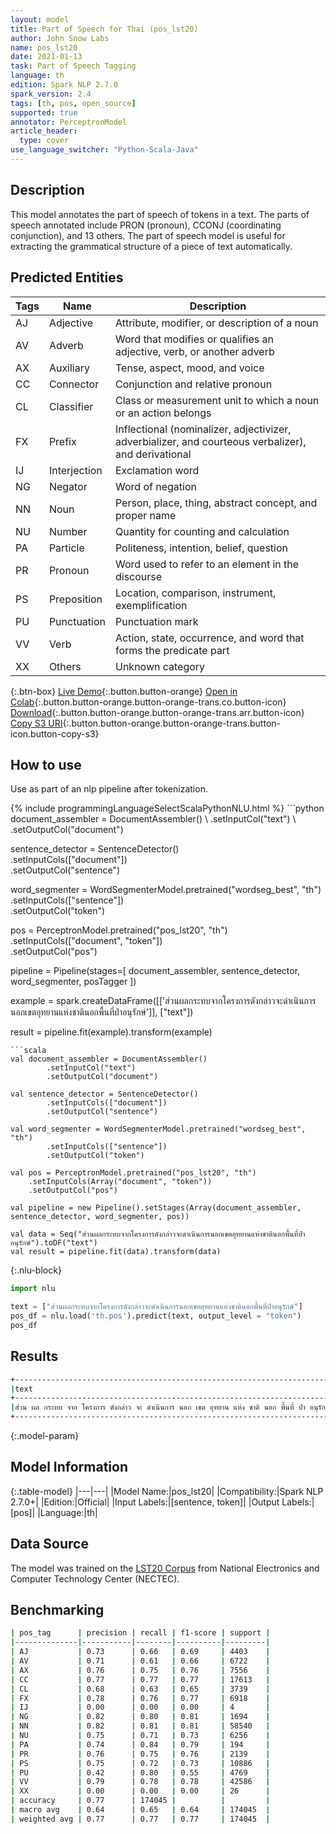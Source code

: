 ```yaml
---
layout: model
title: Part of Speech for Thai (pos_lst20)
author: John Snow Labs
name: pos_lst20
date: 2021-01-13
task: Part of Speech Tagging
language: th
edition: Spark NLP 2.7.0
spark_version: 2.4
tags: [th, pos, open_source]
supported: true
annotator: PerceptronModel
article_header:
  type: cover
use_language_switcher: "Python-Scala-Java"
---
```


## Description

This model annotates the part of speech of tokens in a text. The parts of speech annotated include PRON (pronoun), CCONJ (coordinating conjunction), and 13 others. The part of speech model is useful for extracting the grammatical structure of a piece of text automatically.

## Predicted Entities

| Tags | Name          | Description                                                                                           |
|------|---------------|-------------------------------------------------------------------------------------------------------|
| AJ   | Adjective     | Attribute, modifier, or description of a noun                                                         |
| AV   | Adverb        | Word that modifies or qualifies an adjective, verb, or another adverb                                 |
| AX   | Auxiliary     | Tense, aspect, mood, and voice                                                                        |
| CC   | Connector     | Conjunction and relative pronoun                                                                      |
| CL   | Classifier    | Class or measurement unit to which a noun or an action belongs                                        |
| FX   | Prefix        | Inflectional (nominalizer, adjectivizer, adverbializer, and courteous   verbalizer), and derivational |
| IJ   | Interjection  | Exclamation word                                                                                      |
| NG   | Negator       | Word of negation                                                                                      |
| NN   | Noun          | Person, place, thing, abstract concept, and proper name                                               |
| NU   | Number        | Quantity for counting and calculation                                                                 |
| PA   | Particle      | Politeness, intention, belief, question                                                               |
| PR   | Pronoun       | Word used to refer to an element in the discourse                                                     |
| PS   | Preposition   | Location, comparison, instrument, exemplification                                                     |
| PU   | Punctuation   | Punctuation mark                                                                                      |
| VV   | Verb          | Action, state, occurrence, and word that forms the predicate part                                     |
| XX   | Others        | Unknown category                                                                                      |

{:.btn-box}
[Live Demo](https://demo.johnsnowlabs.com/public/GRAMMAR_EN/){:.button.button-orange}
[Open in Colab](https://colab.research.google.com/github/JohnSnowLabs/spark-nlp-workshop/blob/master/tutorials/streamlit_notebooks/GRAMMAR_EN.ipynb){:.button.button-orange.button-orange-trans.co.button-icon}
[Download](https://s3.amazonaws.com/auxdata.johnsnowlabs.com/public/models/pos_lst20_th_2.7.0_2.4_1610545897750.zip){:.button.button-orange.button-orange-trans.arr.button-icon}
[Copy S3 URI](s3://auxdata.johnsnowlabs.com/public/models/pos_lst20_th_2.7.0_2.4_1610545897750.zip){:.button.button-orange.button-orange-trans.button-icon.button-copy-s3}

## How to use

Use as part of an nlp pipeline after tokenization.

<div class="tabs-box" markdown="1">
{% include programmingLanguageSelectScalaPythonNLU.html %}
```python
document_assembler = DocumentAssembler() \
    .setInputCol("text") \
    .setOutputCol("document")
    
sentence_detector = SentenceDetector()\
    .setInputCols(["document"])\
    .setOutputCol("sentence")
    
word_segmenter = WordSegmenterModel.pretrained("wordseg_best", "th")\
        .setInputCols(["sentence"])\
        .setOutputCol("token")
        
pos = PerceptronModel.pretrained("pos_lst20", "th") \
    .setInputCols(["document", "token"]) \
    .setOutputCol("pos")

pipeline = Pipeline(stages=[
        document_assembler,
        sentence_detector,
        word_segmenter,
        posTagger
    ])

example = spark.createDataFrame([['ส่วนผลกระทบจากโครงการดังกล่าวจะดำเนินการนอกเขตอุทยานแห่งชาตินอกพื้นที่ป่าอนุรักษ์']], ["text"])

result = pipeline.fit(example).transform(example)
```
```scala
val document_assembler = DocumentAssembler()
        .setInputCol("text")
        .setOutputCol("document")
        
val sentence_detector = SentenceDetector()
        .setInputCols(["document"])
        .setOutputCol("sentence")
        
val word_segmenter = WordSegmenterModel.pretrained("wordseg_best", "th")
        .setInputCols(["sentence"])
        .setOutputCol("token")
        
val pos = PerceptronModel.pretrained("pos_lst20", "th")
    .setInputCols(Array("document", "token"))
    .setOutputCol("pos")

val pipeline = new Pipeline().setStages(Array(document_assembler, sentence_detector, word_segmenter, pos))

val data = Seq("ส่วนผลกระทบจากโครงการดังกล่าวจะดำเนินการนอกเขตอุทยานแห่งชาตินอกพื้นที่ป่าอนุรักษ์").toDF("text")
val result = pipeline.fit(data).transform(data)
```

{:.nlu-block}
```python
import nlu

text = ["ส่วนผลกระทบจากโครงการดังกล่าวจะดำเนินการนอกเขตอุทยานแห่งชาตินอกพื้นที่ป่าอนุรักษ์"]
pos_df = nlu.load('th.pos').predict(text, output_level = "token")
pos_df
```

</div>

## Results

```bash
+-------------------------------------------------------------------------------------------------+--------------------------------------------------------------------+
|text                                                                                             |result                                                              |
+-------------------------------------------------------------------------------------------------+--------------------------------------------------------------------+
|ส่วน ผล กระทบ จาก โครงการ ดังกล่าว จะ ดำเนินการ นอก เขต อุทยาน แห่ง ชาติ นอก พื้นที่ ป่า อนุรักษ์|[CC, NN, VV, PS, NN, AJ, AX, VV, PS, NN, NN, PS, NN, PS, NN, NN, VV]|
+-------------------------------------------------------------------------------------------------+--------------------------------------------------------------------+
```

{:.model-param}
## Model Information

{:.table-model}
|---|---|
|Model Name:|pos_lst20|
|Compatibility:|Spark NLP 2.7.0+|
|Edition:|Official|
|Input Labels:|[sentence, token]|
|Output Labels:|[pos]|
|Language:|th|

## Data Source

The model was trained on the [LST20 Corpus](https://aiat.or.th/lst20-corpus/) from National Electronics and Computer Technology Center (NECTEC).

## Benchmarking

```bash
| pos_tag      | precision | recall | f1-score | support |
|--------------|-----------|--------|----------|---------|
| AJ           | 0.73      | 0.66   | 0.69     | 4403    |
| AV           | 0.71      | 0.61   | 0.66     | 6722    |
| AX           | 0.76      | 0.75   | 0.76     | 7556    |
| CC           | 0.77      | 0.77   | 0.77     | 17613   |
| CL           | 0.68      | 0.63   | 0.65     | 3739    |
| FX           | 0.78      | 0.76   | 0.77     | 6918    |
| IJ           | 0.00      | 0.00   | 0.00     | 4       |
| NG           | 0.82      | 0.80   | 0.81     | 1694    |
| NN           | 0.82      | 0.81   | 0.81     | 58540   |
| NU           | 0.75      | 0.71   | 0.73     | 6256    |
| PA           | 0.74      | 0.84   | 0.79     | 194     |
| PR           | 0.76      | 0.75   | 0.76     | 2139    |
| PS           | 0.75      | 0.72   | 0.73     | 10886   |
| PU           | 0.42      | 0.80   | 0.55     | 4769    |
| VV           | 0.79      | 0.78   | 0.78     | 42586   |
| XX           | 0.00      | 0.00   | 0.00     | 26      |
| accuracy     | 0.77      | 174045 |          |         |
| macro avg    | 0.64      | 0.65   | 0.64     | 174045  |
| weighted avg | 0.77      | 0.77   | 0.77     | 174045  |
```
